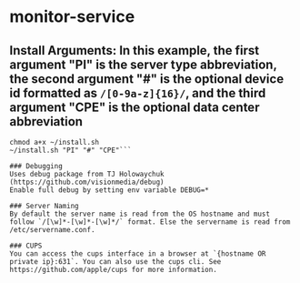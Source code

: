 # monitor-service

## Install Arguments: In this example, the first argument "PI" is the server type abbreviation, the second argument "#" is the optional device id formatted as `/[0-9a-z]{16}/`, and the third argument "CPE" is the optional data center abbreviation

```wget https://raw.githubusercontent.com/blackfisk-tech/monitor-service/master/install.sh ~/.
chmod a+x ~/install.sh
~/install.sh "PI" "#" "CPE"```

### Debugging
Uses debug package from TJ Holowaychuk (https://github.com/visionmedia/debug)
Enable full debug by setting env variable DEBUG=*

### Server Naming
By default the server name is read from the OS hostname and must follow `/[\w]*-[\w]*-[\w]*/` format. Else the servername is read from /etc/servername.conf.

### CUPS
You can access the cups interface in a browser at `{hostname OR private ip}:631`. You can also use the cups cli. See https://github.com/apple/cups for more information.
